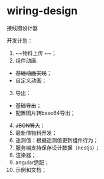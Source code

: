 # wiring-design
接线图设计器

开发计划：
1. ~~物料上传 ~~；
2. 组件动画: 
  * ~~基础动画实现~~；
  * 自定义动画；
3. 导出：
  * ~~基础导出~~；
  * 配置图片转base64导出；
4. ~~JSON导入~~；
5. 最新值物料开发；
6. 遥测值：根据遥测值更新组件行为；
7. 服务端支持保存设计数据（nestjs）；
8. 渲染器；
9. angular适配；
10. 示例和文档；